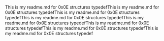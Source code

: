 This is my readme.md for 0x0E structures typedefThis is my readme.md for 0x0E structures typedefThis is my readme.md for 0x0E structures typedefThis is my readme.md for 0x0E structures typedefThis is my readme.md for 0x0E structures typedefThis is my readme.md for 0x0E structures typedefThis is my readme.md for 0x0E structures typedefThis is my readme.md for 0x0E structures typedef
